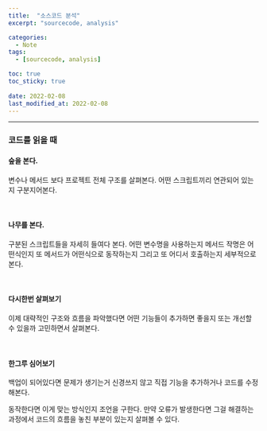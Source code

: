 ```yaml
---
title:  "소스코드 분석"
excerpt: "sourcecode, analysis"

categories:
  - Note
tags:
  - [sourcecode, analysis]

toc: true
toc_sticky: true
 
date: 2022-02-08 
last_modified_at: 2022-02-08
---  
```


***

### 코드를 읽을 때 

#### 숲을 본다.

변수나 메서드 보다 프로젝트 전체 구조를 살펴본다. 어떤 스크립트끼리 연관되어 있는지 구분지어본다.

<br>

#### 나무를 본다.  

구분된 스크립트들을 자세히 들여다 본다. 어떤 변수명을 사용하는지 메서드 작명은 어떤식인지 또 메서드가 어떤식으로 동작하는지 그리고 또 어디서 호출하는지 세부적으로 본다.  

<br>

#### 다시한번 살펴보기

이제 대략적인 구조와 흐름을 파악했다면 어떤 기능들이 추가하면 좋을지 또는 개선할 수 있을까 고민하면서 살펴본다. 

<br>

#### 한그루 심어보기  

백업이 되어있다면 문제가 생기는거 신경쓰지 않고 직접 기능을 추가하거나 코드를 수정해본다.  

동작한다면 이게 맞는 방식인지 조언을 구한다. 만약 오류가 발생한다면 그걸 해결하는 과정에서 코드의 흐름을 놓친 부분이 있는지 살펴볼 수 있다. 




